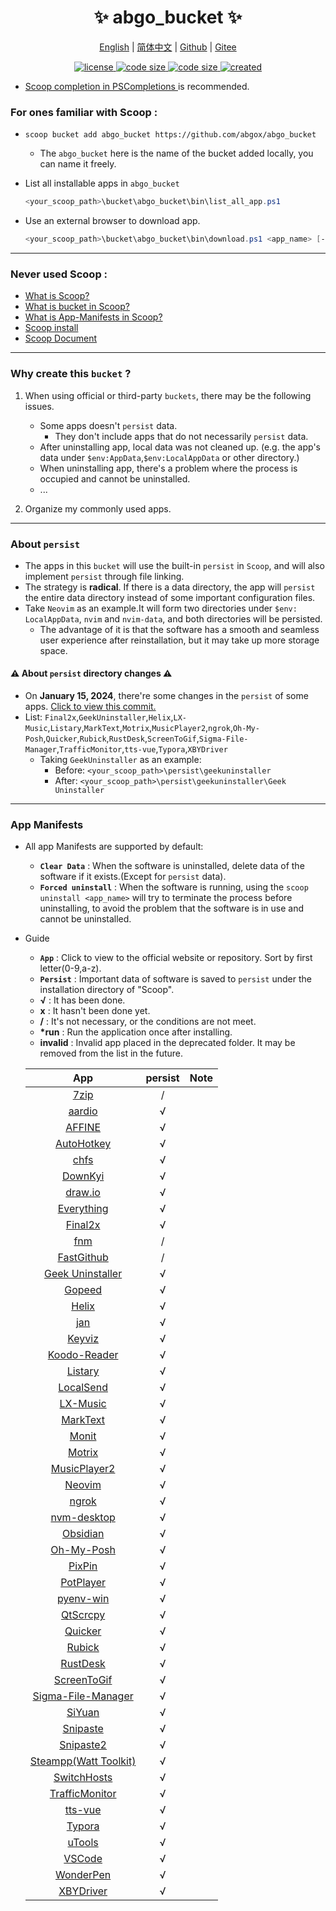 <p align="center">
    <h1 align="center">✨ abgo_bucket ✨</h1>
</p>

<p align="center">
    <a href="README.md">English</a> |
    <a href="README-CN.md">简体中文</a> |
    <a href="https://github.com/abgox/abgo_bucket">Github</a> |
    <a href="https://gitee.com/abgox/abgo_bucket">Gitee</a>
</p>

<p align="center">
    <a href="https://github.com/abgox/abgo_bucket/blob/main/LICENSE">
        <img src="https://img.shields.io/github/license/abgox/abgo_bucket" alt="license" />
    </a>
    <a href="https://img.shields.io/github/languages/code-size/abgox/abgo_bucket.svg">
        <img src="https://img.shields.io/github/languages/code-size/abgox/abgo_bucket.svg" alt="code size" />
    </a>
    <a href="https://img.shields.io/github/repo-size/abgox/abgo_bucket.svg">
        <img src="https://img.shields.io/github/repo-size/abgox/abgo_bucket.svg" alt="code size" />
    </a>
    <a href="https://github.com/abgox/abgo_bucket">
        <img src="https://img.shields.io/badge/created-2023--6--1-blue" alt="created" />
    </a>
</p>

-   [Scoop completion in PSCompletions ](https://github.com/abgox/PSCompletions "PSCompletions")is recommended.

### For ones familiar with Scoop :

-   `scoop bucket add abgo_bucket https://github.com/abgox/abgo_bucket`

    -   The `abgo_bucket` here is the name of the bucket added locally, you can name it freely.

-   List all installable apps in `abgo_bucket`

    ```powershell
    <your_scoop_path>\bucket\abgo_bucket\bin\list_all_app.ps1
    ```

-   Use an external browser to download app.

    ```powershell
    <your_scoop_path>\bucket\abgo_bucket\bin\download.ps1 <app_name> [-isUpdate]
    ```

---

### Never used Scoop :

-   [What is Scoop?](https://github.com/ScoopInstaller/Scoop)
-   [What is bucket in Scoop?](https://github.com/ScoopInstaller/Scoop/wiki/Buckets)
-   [What is App-Manifests in Scoop?](https://github.com/ScoopInstaller/Scoop/wiki/App-Manifests)
-   [Scoop install](https://github.com/ScoopInstaller/Install)
-   [Scoop Document](https://github.com/ScoopInstaller/Scoop/wiki)

---

### Why create this `bucket` ?

1. When using official or third-party `buckets`, there may be the following issues.

    - Some apps doesn't `persist` data.
        - They don't include apps that do not necessarily `persist` data.
    - After uninstalling app, local data was not cleaned up. (e.g. the app's data under `$env:AppData`,`$env:LocalAppData` or other directory.)
    - When uninstalling app, there's a problem where the process is occupied and cannot be uninstalled.
    - ...

2. Organize my commonly used apps.

---

### About `persist`

-   The apps in this `bucket` will use the built-in `persist` in `Scoop`, and will also implement `persist` through file linking.
-   The strategy is **radical**. If there is a data directory, the app will `persist` the entire data directory instead of some important configuration files.
-   Take `Neovim` as an example.It will form two directories under `$env: LocalAppData`, `nvim` and `nvim-data`, and both directories will be persisted.
    -   The advantage of it is that the software has a smooth and seamless user experience after reinstallation, but it may take up more storage space.

#### ⚠︎ About `persist` directory changes ⚠︎

-   On **January 15, 2024**, there're some changes in the `persist` of some apps. [Click to view this commit.](https://github.com/abgox/abgo_bucket/commit/3b65bc2fe6f836028e0b7bde9bce4de586550eb9)
-   List: `Final2x`,`GeekUninstaller`,`Helix`,`LX-Music`,`Listary`,`MarkText`,`Motrix`,`MusicPlayer2`,`ngrok`,`Oh-My-Posh`,`Quicker`,`Rubick`,`RustDesk`,`ScreenToGif`,`Sigma-File-Manager`,`TrafficMonitor`,`tts-vue`,`Typora`,`XBYDriver`
    -   Taking `GeekUninstaller` as an example:
        -   Before: `<your_scoop_path>\persist\geekuninstaller`
        -   After: `<your_scoop_path>\persist\geekuninstaller\Geek Uninstaller`

---

### App Manifests

-   All app Manifests are supported by default:
    -   **`Clear Data`** : When the software is uninstalled, delete data of the software if it exists.(Except for `persist` data).
    -   **`Forced uninstall`** : When the software is running, using the `scoop uninstall <app_name>` will try to terminate the process before uninstalling, to avoid the problem that the software is in use and cannot be uninstalled.
-   Guide

    -   **`App`** : Click to view to the official website or repository. Sort by first letter(0-9,a-z).
    -   **`Persist`** : Important data of software is saved to `persist` under the installation directory of "Scoop".
    -   **√** : It has been done.
    -   **x** : It hasn't been done yet.
    -   **/** : It's not necessary, or the conditions are not meet.
    -   **\*run** : Run the application once after installing.
    -   **invalid** : Invalid app placed in the deprecated folder. It may be removed from the list in the future.

    |                                     App                                     | persist | Note |
    | :-------------------------------------------------------------------------: | :-----: | ---- |
    |                          [7zip](https://7-zip.org)                          |    /    |      |
    |                        [aardio](https://aardio.com)                         |    √    |      |
    |                        [AFFINE](https://affine.pro)                         |    √    |      |
    |                    [AutoHotkey](https://autohotkey.com)                     |    √    |      |
    |                        [chfs](http://iscute.cn/chfs)                        |    √    |      |
    |               [DownKyi](https://leiurayer.github.io/downkyi)                |    √    |      |
    |                     [draw.io](https://www.diagrams.net)                     |    √    |      |
    |                   [Everything](https://www.voidtools.com)                   |    √    |      |
    |                    [Final2x](https://final2x.tohru.top)                     |    √    |      |
    |                    [fnm](https://github.com/Schniz/fnm)                     |    /    |      |
    |           [FastGithub](https://github.com/dotnetcore/FastGithub)            |    /    |      |
    |               [Geek Uninstaller](https://geekuninstaller.com)               |    √    |      |
    |                        [Gopeed](https://gopeed.com)                         |    √    |      |
    |                      [Helix](https://helix-editor.com)                      |    √    |      |
    |                            [jan](https://jan.ai)                            |    √    |      |
    |                [Keyviz](https://mularahul.github.io/keyviz)                 |    √    |      |
    |                  [Koodo-Reader](https://koodo.960960.xyz)                   |    √    |      |
    |                     [Listary](https://www.listary.com)                      |    √    |      |
    |                     [LocalSend](https://localsend.org)                      |    √    |      |
    |                    [LX-Music](https://docs.lxmusic.top)                     |    √    |      |
    |                     [MarkText](https://www.marktext.cc)                     |    √    |      |
    |                      [Monit](https://monit.fzf404.art)                      |    √    |      |
    |                        [Motrix](https://motrix.app)                         |    √    |      |
    |        [MusicPlayer2](https://github.com/zhongyang219/MusicPlayer2)         |    √    |      |
    |                         [Neovim](https://neovim.io)                         |    √    |      |
    |                         [ngrok](https://ngrok.com)                          |    √    |      |
    |            [nvm-desktop](https://github.com/1111mp/nvm-desktop)             |    √    |      |
    |                       [Obsidian](https://obsidian.md)                       |    √    |      |
    |                     [Oh-My-Posh](https://ohmyposh.dev)                      |    √    |      |
    |                       [PixPin](https://pixpinapp.com)                       |    √    |      |
    |                   [PotPlayer](https://potplayer.daum.net)                   |    √    |      |
    |             [pyenv-win](https://github.com/pyenv-win/pyenv-win)             |    √    |      |
    |              [QtScrcpy](https://github.com/barry-ran/QtScrcpy)              |    √    |      |
    |                      [Quicker](https://getquicker.net)                      |    √    |      |
    |              [Rubick](https://github.com/rubickCenter/rubick)               |    √    |      |
    |              [RustDesk](https://github.com/rustdesk/rustdesk)               |    √    |      |
    |         [ScreenToGif](https://github.com/NickeManarin/ScreenToGif)          |    √    |      |
    | [Sigma-File-Manager](https://github.com/aleksey-hoffman/sigma-file-manager) |    √    |      |
    |                     [SiYuan](https://b3log.org/siyuan)                      |    √    |      |
    |                    [Snipaste](https://www.snipaste.com)                     |    √    |      |
    |                    [Snipaste2](https://www.snipaste.com)                    |    √    |      |
    |                [Steampp(Watt Toolkit)](https://steampp.net)                 |    √    |      |
    |                [SwitchHosts](https://switchhosts.vercel.app)                |    √    |      |
    |      [TrafficMonitor](https://github.com/zhongyang219/TrafficMonitor)       |    √    |      |
    |                [tts-vue](https://github.com/LokerL/tts-vue)                 |    √    |      |
    |                         [Typora](https://typora.io)                         |    √    |      |
    |                          [uTools](https://u.tools)                          |    √    |      |
    |                   [VSCode](https://code.visualstudio.com)                   |    √    |      |
    |               [WonderPen](https://www.tominlab.com/wonderpen)               |    √    |      |
    |            [XBYDriver](https://github.com/gaozhangmin/aliyunpan)            |    √    |      |
